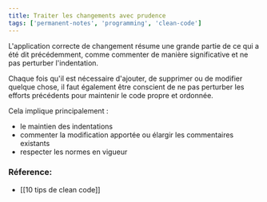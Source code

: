 ```yaml
---
title: Traiter les changements avec prudence
tags: ['permanent-notes', 'programming', 'clean-code']
---
```


L'application correcte de changement résume une grande partie de ce qui a été dit précédemment, comme commenter de manière significative et ne pas perturber l'indentation.

Chaque fois qu'il est nécessaire d'ajouter, de supprimer ou de modifier quelque chose, il faut également être conscient de ne pas perturber les efforts précédents pour maintenir le code propre et ordonnée.

Cela implique principalement :
-   le maintien des indentations
-   commenter la modification apportée ou élargir les commentaires existants
-   respecter les normes en vigueur

### Réference:
- [[10 tips de clean code]]
